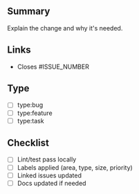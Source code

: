 ## Summary

Explain the change and why it's needed.

## Links

- Closes #ISSUE_NUMBER

## Type

- [ ] type:bug
- [ ] type:feature
- [ ] type:task

## Checklist

- [ ] Lint/test pass locally
- [ ] Labels applied (area, type, size, priority)
- [ ] Linked issues updated
- [ ] Docs updated if needed
